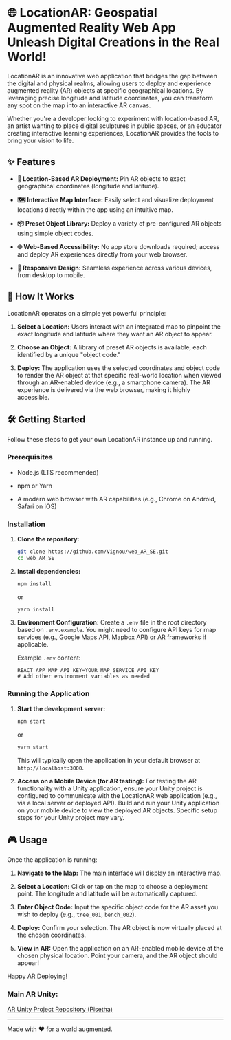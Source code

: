 # 🌐 LocationAR: Geospatial Augmented Reality Web App Unleash Digital Creations in the Real World!

LocationAR is an innovative web application that bridges the gap between the digital and physical realms, allowing users to deploy and experience augmented reality (AR) objects at specific geographical locations. By leveraging precise longitude and latitude coordinates, you can transform any spot on the map into an interactive AR canvas.

Whether you're a developer looking to experiment with location-based AR, an artist wanting to place digital sculptures in public spaces, or an educator creating interactive learning experiences, LocationAR provides the tools to bring your vision to life.

## ✨ Features

- **📍 Location-Based AR Deployment:** Pin AR objects to exact geographical coordinates (longitude and latitude).

- **🗺️ Interactive Map Interface:** Easily select and visualize deployment locations directly within the app using an intuitive map.

- **📦 Preset Object Library:** Deploy a variety of pre-configured AR objects using simple object codes.

- **🌐 Web-Based Accessibility:** No app store downloads required; access and deploy AR experiences directly from your web browser.

- **📱 Responsive Design:** Seamless experience across various devices, from desktop to mobile.

## 🚀 How It Works

LocationAR operates on a simple yet powerful principle:

1.  **Select a Location:** Users interact with an integrated map to pinpoint the exact longitude and latitude where they want an AR object to appear.

2.  **Choose an Object:** A library of preset AR objects is available, each identified by a unique "object code."

3.  **Deploy:** The application uses the selected coordinates and object code to render the AR object at that specific real-world location when viewed through an AR-enabled device (e.g., a smartphone camera). The AR experience is delivered via the web browser, making it highly accessible.

## 🛠️ Getting Started

Follow these steps to get your own LocationAR instance up and running.

### Prerequisites

- Node.js (LTS recommended)

- npm or Yarn

- A modern web browser with AR capabilities (e.g., Chrome on Android, Safari on iOS)

### Installation

1.  **Clone the repository:**

    ```bash
    git clone https://github.com/Vignou/web_AR_SE.git
    cd web_AR_SE
    ```

2.  **Install dependencies:**

    ```bash
    npm install
    ```

    or

    ```bash
    yarn install
    ```

3.  **Environment Configuration:** Create a `.env` file in the root directory based on `.env.example`. You might need to configure API keys for map services (e.g., Google Maps API, Mapbox API) or AR frameworks if applicable.

    Example `.env` content:

    ```
    REACT_APP_MAP_API_KEY=YOUR_MAP_SERVICE_API_KEY
    # Add other environment variables as needed
    ```

### Running the Application

1.  **Start the development server:**

    ```bash
    npm start
    ```

    or

    ```bash
    yarn start
    ```

    This will typically open the application in your default browser at `http://localhost:3000`.

2.  **Access on a Mobile Device (for AR testing):** For testing the AR functionality with a Unity application, ensure your Unity project is configured to communicate with the LocationAR web application (e.g., via a local server or deployed API). Build and run your Unity application on your mobile device to view the deployed AR objects. Specific setup steps for your Unity project may vary.

## 🎮 Usage

Once the application is running:

1.  **Navigate to the Map:** The main interface will display an interactive map.

2.  **Select a Location:** Click or tap on the map to choose a deployment point. The longitude and latitude will be automatically captured.

3.  **Enter Object Code:** Input the specific object code for the AR asset you wish to deploy (e.g., `tree_001`, `bench_002`).

4.  **Deploy:** Confirm your selection. The AR object is now virtually placed at the chosen coordinates.

5.  **View in AR:** Open the application on an AR-enabled mobile device at the chosen physical location. Point your camera, and the AR object should appear!

Happy AR Deploying!

### Main AR Unity:
[AR Unity Project Repository (Pisetha)](https://github.com/Pheng-AN/AR-ITE-RUPP)

---

Made with ❤️ for a world augmented.
